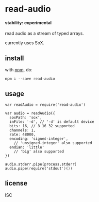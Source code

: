 # read-audio 

#### stability: experimental

read audio as a stream of typed arrays.

currently uses SoX.

## install

with [npm](https://npmjs.org), do:

```
npm i --save read-audio
```

## usage

```
var readAudio = require('read-audio')

var audio = readAudio({
  soxPath: 'sox',
  inFile: '-d', // '-d' is default device
  bits: 16, // 8 16 32 supported
  channels: 1,
  rate: 48000,
  encoding: 'signed-integer',
    // 'unsigned-integer' also supported
  endian: 'little'
    // 'big' also supported
})

audio.stderr.pipe(process.stderr)
audio.pipe(require('stdout')())
```

## license

ISC
